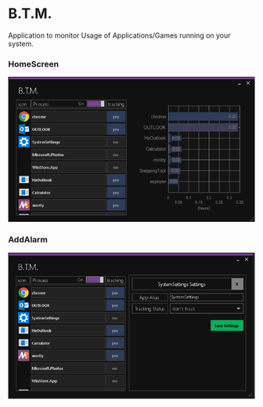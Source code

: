 # B.T.M.
Application to monitor Usage of Applications/Games running on your system. 

### HomeScreen
<p align="left">
  <img src="pictures/btmMain.PNG" alt="icon">
</p>

### AddAlarm
<p align="left">
  <img src="pictures/btmEdit.PNG" alt="icon">
</p>
